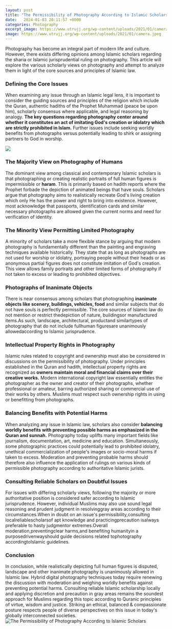 ```yaml
---
layout: post
title: "The Permissibility of Photography According to Islamic Scholars"
date:   2024-01-03 20:11:57 +0000
categories: Photography
excerpt_image: https://www.utrujj.org/wp-content/uploads/2021/01/camera.jpeg
image: https://www.utrujj.org/wp-content/uploads/2021/01/camera.jpeg
---
```


Photography has become an integral part of modern life and culture. However, there exists differing opinions among Islamic scholars regarding the sharia or Islamic jurisprudential ruling on photography. This article will explore the various scholarly views on photography and attempt to analyze them in light of the core sources and principles of Islamic law.
### Defining the Core Issues
When examining any issue through an Islamic legal lens, it is important to consider the guiding sources and principles of the religion which include the Quran, authentic hadiths of the Prophet Muhammad (peace be upon him), scholarly consensus where applicable, and legal reasoning by analogy. **The key questions regarding photography center around whether it constitutes an act of imitating God's creation or idolatry which are strictly prohibited in Islam.** Further issues include seeking worldly benefits from photographs versus potentially leading to shirk or assigning partners to God in worship.

![](https://c8.alamy.com/comp/RAJ0P2/group-of-islamic-scholars-egypt-orientalist-photography-bchard-mile-albumen-187-ulema-or-islamic-scholars-reimagined-RAJ0P2.jpg)
### The Majority View on Photography of Humans
The dominant view among classical and contemporary Islamic scholars is that photographing or creating realistic portraits of full human figures is impermissible or **haram**. This is primarily based on hadith reports where the Prophet forbade the depiction of animated beings that have souls. Scholars argue that photography aims to realistically recreate God's living creation which only He has the power and right to bring into existence. However, most acknowledge that passports, identification cards and similar necessary photographs are allowed given the current norms and need for verification of identity.  
### The Minority View Permitting Limited Photography
A minority of scholars take a more flexible stance by arguing that modern photography is fundamentally different than the painting and engraving techniques available historically. They state that as long as photographs are not used for worship or idolatry, portraying people without their heads or as anonymous partial figures does not constitute imitation of God's creation. This view allows family portraits and other limited forms of photography if not taken to excess or leading to prohibited objectives.
### Photographs of Inanimate Objects
There is near consensus among scholars that photographing **inanimate objects like scenery, buildings, vehicles, food** and similar subjects that do not have souls is perfectly permissible. The core sources of Islamic law do not mention or restrict thedepiction of nature, buildingsor manufactured items.As such, landscape, architectural, productand similartypes of photography that do not include fullhuman figuresare unanimously allowedaccording to Islamic jurisprudence.
### Intellectual Property Rights in Photography
Islamic rules related to copyright and ownership must also be considered in discussions on the permissibility of photography. Under principles established in the Quran and hadith, intellectual property rights are recognized as **owners maintain moral and financial claims over their creative works.** Modern international copyright law essentially entitles the photographer as the owner and creator of their photographs, whether professional or amateur, barring authorized sharing or commercial use of their works by others. Muslims must respect such ownership rights in using or benefitting from photographs.
### Balancing Benefits with Potential Harms  
When analyzing any issue in Islamic law, scholars also consider **balancing worldly benefits with preventing possible harms as emphasized in the Quran and sunnah.** Photography today uplifts many important fields like journalism, documentation, art, medicine and education. Simultaneously, some photographic practices could potentially lead to prohibited idolatry, unethical commercialization of people's images or socio-moral harms if taken to excess. Moderation and preventing probable harms should therefore also influence the application of rulings on various kinds of permissible photography according to authoritative Islamic jurists.
### Consulting Reliable Scholars on Doubtful Issues
For issues with differing scholarly views, following the majority or more authoritative position is considered safer according to Islamic jurisprudence. However, individual Muslims may also use sound legal reasoning and prudent judgment in resolvinggray areas according to their circumstances.When in doubt on an issue's permissibility,consulting localreliablescholarsof apt knowledge and practicingprecaution isalways preferable to hasty judgmentor extremes.Overall moderation,preventingclear harms,and benefiting humanityin a purposedrivenwayshould guide decisions related tophotography accordingtoIslamic guidelines.
### Conclusion
In conclusion, while realistically depicting full human figures is disputed, landscape and other inanimate photography is unanimously allowed in Islamic law. Hybrid digital photography techniques today require renewing the discussion with moderation and weighing worldly benefits against preventing potential harms. Consulting reliable Islamic scholarship locally and applying discretion and precaution in gray areas remains the soundest approach for Muslims regarding this topic according to Quranic principles of virtue, wisdom and justice. Striking an ethical, balanced & compassionate posture respects people of diverse perspectives on this issue in today's globally interconnected societies.
 ![The Permissibility of Photography According to Islamic Scholars](https://www.utrujj.org/wp-content/uploads/2021/01/camera.jpeg)